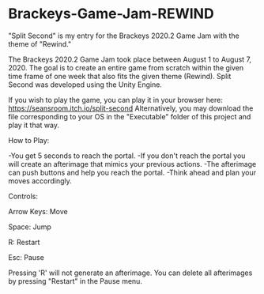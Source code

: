 # Brackeys-Game-Jam-REWIND
 "Split Second" is my entry for the Brackeys 2020.2 Game Jam with the theme of "Rewind."

The Brackeys 2020.2 Game Jam took place between August 1 to August 7, 2020. The goal is to create an entire game from scratch within the given time frame of one week that also fits the given theme (Rewind). Split Second was developed using the Unity Engine. 

If you wish to play the game, you can play it in your browser here: https://seansroom.itch.io/split-second
Alternatively, you may download the file corresponding to your OS in the "Executable" folder of this project and play it that way.

How to Play:

-You get 5 seconds to reach the portal.
-If you don't reach the portal you will create an afterimage that mimics your previous actions.
-The afterimage can push buttons and help you reach the portal.
-Think ahead and plan your moves accordingly.


Controls:

Arrow Keys: Move

Space: Jump

R: Restart

Esc: Pause

Pressing 'R' will not generate an afterimage. You can delete all afterimages by pressing "Restart" in the Pause menu.
